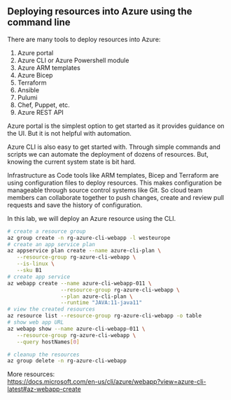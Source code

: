 ## Deploying resources into Azure using the command line

There are many tools to deploy resources into Azure:  

1) Azure portal
2) Azure CLI or Azure Powershell module
3) Azure ARM templates
4) Azure Bicep
5) Terraform
6) Ansible
7) Pulumi
8) Chef, Puppet, etc.
9) Azure REST API

Azure portal is the simplest option to get started as it provides guidance on the UI. But it is not helpful with automation.

Azure CLI is also easy to get started with. Through simple commands and scripts we can automate the deployment of dozens of resources. But, knowing the current system state is bit hard.

Infrastructure as Code tools like ARM templates, Bicep and Terraform are using configuration files to deploy resources. This makes configuration be manageable through source control systems like Git. So cloud team members can collaborate together to push changes, create and review pull requests and save the history of configuration. 

In this lab, we will deploy an Azure resource using the CLI.

```bash
# create a resource group
az group create -n rg-azure-cli-webapp -l westeurope
# create an app service plan
az appservice plan create --name azure-cli-plan \
   --resource-group rg-azure-cli-webapp \
   --is-linux \
   --sku B1
# create app service
az webapp create --name azure-cli-webapp-011 \
                 --resource-group rg-azure-cli-webapp \
                 --plan azure-cli-plan \
                 --runtime "JAVA:11-java11"
# view the created resources
az resource list --resource-group rg-azure-cli-webapp -o table
# show web app URL
az webapp show --name azure-cli-webapp-011 \
   --resource-group rg-azure-cli-webapp \
   --query hostNames[0]
```

```bash
# cleanup the resources
az group delete -n rg-azure-cli-webapp
```

More resources:  
https://docs.microsoft.com/en-us/cli/azure/webapp?view=azure-cli-latest#az-webapp-create  
